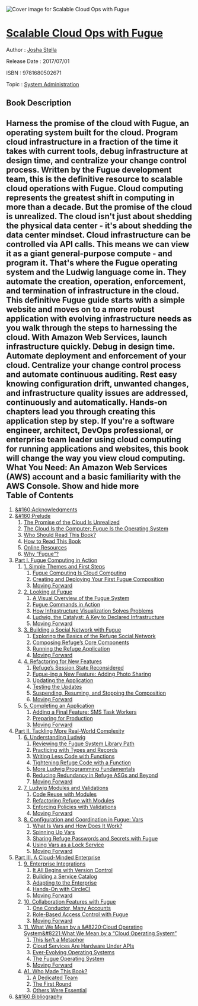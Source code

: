 ![Cover image for Scalable Cloud Ops with Fugue](https://imgdetail.ebookreading.net/cover/cover/system_admin/EB9781680502671.jpg)

[Scalable Cloud Ops with Fugue](https://ebookreading.net/view/book/Scalable+Cloud+Ops+with+Fugue-EB9781680502671_1.html "Scalable Cloud Ops with Fugue")
====================================================================================================================

Author : [Josha Stella](https://ebookreading.net/search/author/Josha+Stella)

Release Date : 2017/07/01

ISBN : 9781680502671

Topic : [System Administration](https://ebookreading.net/search/category/system-administration)

Book Description
-----------------

 Harness the promise of the cloud with Fugue, an operating system built for the cloud. Program cloud infrastructure in a fraction of the time it takes with current tools, debug infrastructure at design time, and centralize your change control process. Written by the Fugue development team, this is the definitive resource to scalable cloud operations with Fugue.
Cloud computing represents the greatest shift in computing in more than a decade. But the promise of the cloud is unrealized. The cloud isn't just about shedding the physical data center - it's about shedding the data center mindset. Cloud infrastructure can be controlled via API calls. This means we can view it as a giant general-purpose compute - and program it. That's where the Fugue operating system and the Ludwig language come in. They automate the creation, operation, enforcement, and termination of infrastructure in the cloud.
This definitive Fugue guide starts with a simple website and moves on to a more robust application with evolving infrastructure needs as you walk through the steps to harnessing the cloud. With Amazon Web Services, launch infrastructure quickly. Debug in design time. Automate deployment and enforcement of your cloud. Centralize your change control process and automate continuous auditing. Rest easy knowing configuration drift, unwanted changes, and infrastructure quality issues are addressed, continuously and automatically. Hands-on chapters lead you through creating this application step by step.
If you're a software engineer, architect, DevOps professional, or enterprise team leader using cloud computing for running applications and websites, this book will change the way you view cloud computing.
What You Need:
An Amazon Web Services (AWS) account and a basic familiarity with the AWS Console.
        Show and hide more                
Table of Contents
-----------------

1. [&amp;#160;Acknowledgments](https://ebookreading.net/view/book/Scalable+Cloud+Ops+with+Fugue-EB9781680502671_5.html#d24e46)
1. [&amp;#160;Prelude](https://ebookreading.net/view/book/Scalable+Cloud+Ops+with+Fugue-EB9781680502671_7.html#prelude)
    1. [The Promise of the Cloud Is Unrealized](https://ebookreading.net/view/book/Scalable+Cloud+Ops+with+Fugue-EB9781680502671_8.html#sec.promiseofcloud)
    1. [The Cloud Is the Computer; Fugue Is the Operating System](https://ebookreading.net/view/book/Scalable+Cloud+Ops+with+Fugue-EB9781680502671_9.html#sec.cloudiscomputer)
    1. [Who Should Read This Book?](https://ebookreading.net/view/book/Scalable+Cloud+Ops+with+Fugue-EB9781680502671_10.html#sec.whoshouldread)
    1. [How to Read This Book](https://ebookreading.net/view/book/Scalable+Cloud+Ops+with+Fugue-EB9781680502671_11.html#sec.howtoread)
    1. [Online Resources](https://ebookreading.net/view/book/Scalable+Cloud+Ops+with+Fugue-EB9781680502671_12.html#sec.onlineresources)
    1. [Why “Fugue”?](https://ebookreading.net/view/book/Scalable+Cloud+Ops+with+Fugue-EB9781680502671_13.html#sec.whyfugue)
1. [Part I. Fugue Computing in Action](https://ebookreading.net/view/book/Scalable+Cloud+Ops+with+Fugue-EB9781680502671_14.html#d24e408)
    1. [1. Simple Themes and First Steps](https://ebookreading.net/view/book/Scalable+Cloud+Ops+with+Fugue-EB9781680502671_15.html#firststeps)
        1. [Fugue Computing Is Cloud Computing](https://ebookreading.net/view/book/Scalable+Cloud+Ops+with+Fugue-EB9781680502671_16.html#sec.fugue.computing)
        1. [Creating and Deploying Your First Fugue Composition](https://ebookreading.net/view/book/Scalable+Cloud+Ops+with+Fugue-EB9781680502671_17.html#sec.first.fugue)
        1. [Moving Forward](https://ebookreading.net/view/book/Scalable+Cloud+Ops+with+Fugue-EB9781680502671_18.html#sec.fugue.movingfor)
    1. [2. Looking at Fugue](https://ebookreading.net/view/book/Scalable+Cloud+Ops+with+Fugue-EB9781680502671_19.html#maps)
        1. [A Visual Overview of the Fugue System](https://ebookreading.net/view/book/Scalable+Cloud+Ops+with+Fugue-EB9781680502671_20.html#sec.overviewfuguesy)
        1. [Fugue Commands in Action](https://ebookreading.net/view/book/Scalable+Cloud+Ops+with+Fugue-EB9781680502671_21.html#sec.fuguecommandsin)
        1. [How Infrastructure Visualization Solves Problems](https://ebookreading.net/view/book/Scalable+Cloud+Ops+with+Fugue-EB9781680502671_22.html#sec.probsvizsolves)
        1. [Ludwig, the Catalyst: A Key to Declared Infrastructure](https://ebookreading.net/view/book/Scalable+Cloud+Ops+with+Fugue-EB9781680502671_23.html#sec.ludwigthecataly)
        1. [Moving Forward](https://ebookreading.net/view/book/Scalable+Cloud+Ops+with+Fugue-EB9781680502671_24.html#d24e4749)
    1. [3. Building a Social Network with Fugue](https://ebookreading.net/view/book/Scalable+Cloud+Ops+with+Fugue-EB9781680502671_25.html#buildingsocialnet)
        1. [Exploring the Basics of the Refuge Social Network](https://ebookreading.net/view/book/Scalable+Cloud+Ops+with+Fugue-EB9781680502671_26.html#sec.exploring.basic)
        1. [Composing Refuge’s Core Components](https://ebookreading.net/view/book/Scalable+Cloud+Ops+with+Fugue-EB9781680502671_27.html#sec.composing.refug)
        1. [Running the Refuge Application](https://ebookreading.net/view/book/Scalable+Cloud+Ops+with+Fugue-EB9781680502671_28.html#sec.runningrefuge3)
        1. [Moving Forward](https://ebookreading.net/view/book/Scalable+Cloud+Ops+with+Fugue-EB9781680502671_29.html#sec.movingforward3)
    1. [4. Refactoring for New Features](https://ebookreading.net/view/book/Scalable+Cloud+Ops+with+Fugue-EB9781680502671_30.html#refactoring)
        1. [Refuge’s Session State Reconsidered](https://ebookreading.net/view/book/Scalable+Cloud+Ops+with+Fugue-EB9781680502671_31.html#sec.session.state)
        1. [Fugue-ing a New Feature: Adding Photo Sharing](https://ebookreading.net/view/book/Scalable+Cloud+Ops+with+Fugue-EB9781680502671_32.html#sec.fuguing.newfeat)
        1. [Updating the Application](https://ebookreading.net/view/book/Scalable+Cloud+Ops+with+Fugue-EB9781680502671_33.html#sec.updating.applic)
        1. [Testing the Updates](https://ebookreading.net/view/book/Scalable+Cloud+Ops+with+Fugue-EB9781680502671_34.html#sec.testingupdates)
        1. [Suspending, Resuming, and Stopping the Composition](https://ebookreading.net/view/book/Scalable+Cloud+Ops+with+Fugue-EB9781680502671_35.html#sec.stoppingcomp4)
        1. [Moving Forward](https://ebookreading.net/view/book/Scalable+Cloud+Ops+with+Fugue-EB9781680502671_36.html#sec.movingforward4)
    1. [5. Completing an Application](https://ebookreading.net/view/book/Scalable+Cloud+Ops+with+Fugue-EB9781680502671_37.html#completing)
        1. [Adding a Final Feature: SMS Task Workers](https://ebookreading.net/view/book/Scalable+Cloud+Ops+with+Fugue-EB9781680502671_38.html#sec.exploringbasics)
        1. [Preparing for Production](https://ebookreading.net/view/book/Scalable+Cloud+Ops+with+Fugue-EB9781680502671_39.html#sec.ch5preparingpro)
        1. [Moving Forward](https://ebookreading.net/view/book/Scalable+Cloud+Ops+with+Fugue-EB9781680502671_40.html#sec.ch_5movingforwa)
1. [Part II. Tackling More Real-World Complexity](https://ebookreading.net/view/book/Scalable+Cloud+Ops+with+Fugue-EB9781680502671_42.html#d24e11510)
    1. [6. Understanding Ludwig](https://ebookreading.net/view/book/Scalable+Cloud+Ops+with+Fugue-EB9781680502671_43.html#revisitingludwig)
        1. [Reviewing the Fugue System Library Path](https://ebookreading.net/view/book/Scalable+Cloud+Ops+with+Fugue-EB9781680502671_44.html#sec.systemlibrarypa)
        1. [Practicing with Types and Records](https://ebookreading.net/view/book/Scalable+Cloud+Ops+with+Fugue-EB9781680502671_45.html#sec.practicingwtype)
        1. [Writing Less Code with Functions](https://ebookreading.net/view/book/Scalable+Cloud+Ops+with+Fugue-EB9781680502671_46.html#sec.writinglesscode)
        1. [Tightening Refuge Code with a Function](https://ebookreading.net/view/book/Scalable+Cloud+Ops+with+Fugue-EB9781680502671_47.html#sec.tighteningrefug)
        1. [More Ludwig Programming Fundamentals](https://ebookreading.net/view/book/Scalable+Cloud+Ops+with+Fugue-EB9781680502671_48.html#sec.morelwprogrammi)
        1. [Reducing Redundancy in Refuge ASGs and Beyond](https://ebookreading.net/view/book/Scalable+Cloud+Ops+with+Fugue-EB9781680502671_49.html#sec.reducingredunda)
        1. [Moving Forward](https://ebookreading.net/view/book/Scalable+Cloud+Ops+with+Fugue-EB9781680502671_50.html#sec.movingforwardch)
    1. [7. Ludwig Modules and Validations](https://ebookreading.net/view/book/Scalable+Cloud+Ops+with+Fugue-EB9781680502671_51.html#librariesext)
        1. [Code Reuse with Modules](https://ebookreading.net/view/book/Scalable+Cloud+Ops+with+Fugue-EB9781680502671_52.html#sec.codereusemod)
        1. [Refactoring Refuge with Modules](https://ebookreading.net/view/book/Scalable+Cloud+Ops+with+Fugue-EB9781680502671_53.html#sec.refactrefugewmo)
        1. [Enforcing Policies with Validations](https://ebookreading.net/view/book/Scalable+Cloud+Ops+with+Fugue-EB9781680502671_54.html#sec.enforcepolicywv)
        1. [Moving Forward](https://ebookreading.net/view/book/Scalable+Cloud+Ops+with+Fugue-EB9781680502671_55.html#sec.ch7movingforwar)
    1. [8. Configuration and Coordination in Fugue: Vars](https://ebookreading.net/view/book/Scalable+Cloud+Ops+with+Fugue-EB9781680502671_56.html#vars)
        1. [What Is Vars and How Does It Work?](https://ebookreading.net/view/book/Scalable+Cloud+Ops+with+Fugue-EB9781680502671_57.html#sec.whatisvars)
        1. [Spinning Up Vars](https://ebookreading.net/view/book/Scalable+Cloud+Ops+with+Fugue-EB9781680502671_58.html#sec.spinningupvars)
        1. [Sharing Refuge Passwords and Secrets with Fugue](https://ebookreading.net/view/book/Scalable+Cloud+Ops+with+Fugue-EB9781680502671_59.html#sec.sharingrefugepw)
        1. [Using Vars as a Lock Service](https://ebookreading.net/view/book/Scalable+Cloud+Ops+with+Fugue-EB9781680502671_60.html#sec.usingvarsasaloc)
        1. [Moving Forward](https://ebookreading.net/view/book/Scalable+Cloud+Ops+with+Fugue-EB9781680502671_61.html#sec.movingforwardva)
1. [Part III. A Cloud-Minded Enterprise](https://ebookreading.net/view/book/Scalable+Cloud+Ops+with+Fugue-EB9781680502671_63.html#d24e26769)
    1. [9. Enterprise Integrations](https://ebookreading.net/view/book/Scalable+Cloud+Ops+with+Fugue-EB9781680502671_64.html#integrationsanddepl)
        1. [It All Begins with Version Control](https://ebookreading.net/view/book/Scalable+Cloud+Ops+with+Fugue-EB9781680502671_65.html#sec.versioncontrol)
        1. [Building a Service Catalog](https://ebookreading.net/view/book/Scalable+Cloud+Ops+with+Fugue-EB9781680502671_66.html#sec.buildingservcat)
        1. [Adapting to the Enterprise](https://ebookreading.net/view/book/Scalable+Cloud+Ops+with+Fugue-EB9781680502671_67.html#sec.transtoenterpri)
        1. [Hands-On with CircleCI](https://ebookreading.net/view/book/Scalable+Cloud+Ops+with+Fugue-EB9781680502671_68.html#sec.handson.circlec)
        1. [Moving Forward](https://ebookreading.net/view/book/Scalable+Cloud+Ops+with+Fugue-EB9781680502671_69.html#sec.fugue.movingfor)
    1. [10. Collaboration Features with Fugue](https://ebookreading.net/view/book/Scalable+Cloud+Ops+with+Fugue-EB9781680502671_70.html#regeneration)
        1. [One Conductor, Many Accounts](https://ebookreading.net/view/book/Scalable+Cloud+Ops+with+Fugue-EB9781680502671_71.html#sec.onecondmanyacct)
        1. [Role-Based Access Control with Fugue](https://ebookreading.net/view/book/Scalable+Cloud+Ops+with+Fugue-EB9781680502671_72.html#sec.rbacwludwig)
        1. [Moving Forward](https://ebookreading.net/view/book/Scalable+Cloud+Ops+with+Fugue-EB9781680502671_73.html#sec.movingforw10)
    1. [11. What We Mean by a &amp;#8220;Cloud Operating System&amp;#8221;What We Mean by a “Cloud Operating System”](https://ebookreading.net/view/book/Scalable+Cloud+Ops+with+Fugue-EB9781680502671_74.html#whatwemean)
        1. [This Isn’t a Metaphor](https://ebookreading.net/view/book/Scalable+Cloud+Ops+with+Fugue-EB9781680502671_75.html#sec.isntmetaphor)
        1. [Cloud Services Are Hardware Under APIs](https://ebookreading.net/view/book/Scalable+Cloud+Ops+with+Fugue-EB9781680502671_76.html#sec.hardwareunderap)
        1. [Ever-Evolving Operating Systems](https://ebookreading.net/view/book/Scalable+Cloud+Ops+with+Fugue-EB9781680502671_77.html#sec.everevolvingos)
        1. [The Fugue Operating System](https://ebookreading.net/view/book/Scalable+Cloud+Ops+with+Fugue-EB9781680502671_78.html#sec.fugueos)
        1. [Moving Forward](https://ebookreading.net/view/book/Scalable+Cloud+Ops+with+Fugue-EB9781680502671_79.html#sec.newthings)
    1. [A1. Who Made This Book?](https://ebookreading.net/view/book/Scalable+Cloud+Ops+with+Fugue-EB9781680502671_80.html#d24e32165)
        1. [A Dedicated Team](https://ebookreading.net/view/book/Scalable+Cloud+Ops+with+Fugue-EB9781680502671_81.html#sec.coreteam)
        1. [The First Round](https://ebookreading.net/view/book/Scalable+Cloud+Ops+with+Fugue-EB9781680502671_82.html#sec.firstround)
        1. [Others Were Essential](https://ebookreading.net/view/book/Scalable+Cloud+Ops+with+Fugue-EB9781680502671_83.html#sec.othersessential)
1. [&amp;#160;Bibliography](https://ebookreading.net/view/book/Scalable+Cloud+Ops+with+Fugue-EB9781680502671_85.html#appendix)
